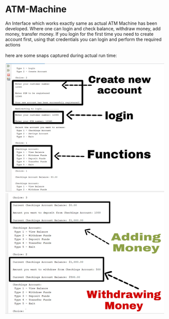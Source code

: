# ATM-Machine
An Interface which works exactly same as actual ATM Machine has been developed. Where one can login and check balance, withdraw money, add money, transfer money.
If you login for the first time you need to create account first, using that credentials you can login and perform the required actions
<br />
<br />
here are some snaps captured during actual run time:
<br />
<br />
![alt text](https://github.com/aniketkumargaikwad/ATM-Machine/blob/main/snaps/Atm%201.jpg)
<br />
![alt text](https://github.com/aniketkumargaikwad/ATM-Machine/blob/main/snaps/Atm%202.jpg)
